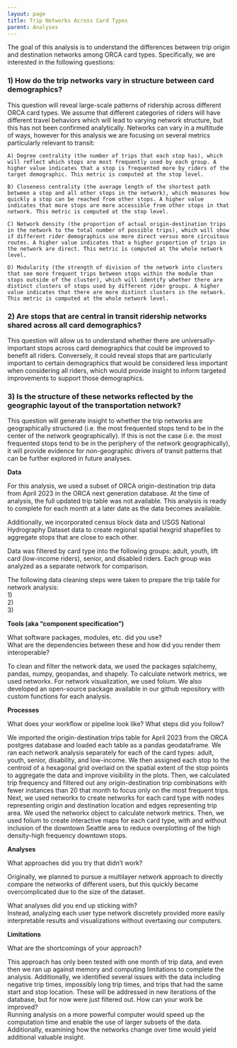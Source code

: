 ```yaml
---
layout: page
title: Trip Networks Across Card Types
parent: Analyses
---
```


The goal of this analysis is to understand the differences between trip origin and destination networks among ORCA card types. Specifically, we are interested in the following questions:  

### 1) How do the trip networks vary in structure between card demographics?  
This question will reveal large-scale patterns of ridership across different ORCA card types. We assume that different categories of riders will have different travel behaviors which will lead to varying network structure, but this has not been confirmed analytically. Networks can vary in a multitude of ways, however for this analysis we are focusing on several metrics particularly relevant to transit:  

    A) Degree centrality (the number of trips that each stop has), which will reflect which stops are most frequently used by each group. A higher value indicates that a stop is frequented more by riders of the target demographic. This metric is computed at the stop level.  

    B) Closeness centrality (the average length of the shortest path between a stop and all other stops in the network), which measures how quickly a stop can be reached from other stops. A higher value indicates that more stops are more accessible from other stops in that network. This metric is computed at the stop level.  

    C) Network density (the proportion of actual origin-destination trips in the network to the total number of possible trips), which will show if different rider demographics use more direct versus more circuitous routes. A higher value indicates that a higher proportion of trips in the network are direct. This metric is computed at the whole network level.  

    D) Modularity (the strength of division of the network into clusters that see more frequent trips between stops within the module than stops outside of the cluster), which will identify whether there are distinct clusters of stops used by different rider groups. A higher value indicates that there are more distinct clusters in the network. This metric is computed at the whole network level.  

### 2) Are stops that are central in transit ridership networks shared across all card demographics?  
This question will allow us to understand whether there are universally-important stops across card demographics that could be improved to benefit all riders. Conversely, it could reveal stops that are particularly important to certain demographics that would be considered less important when considering all riders, which would provide insight to inform targeted improvements to support those demographics. 

### 3) Is the structure of these networks reflected by the geographic layout of the transportation network?  
This question will generate insight to whether the trip networks are geographically structured (i.e. the most frequented stops tend to be in the center of the network geographically). If this is not the case (i.e. the most frequented stops tend to be in the periphery of the network geographically), it will provide evidence for non-geographic drivers of transit patterns that can be further explored in future analyses.



**Data**

For this analysis, we used a subset of ORCA origin-destination trip data from April 2023 in the ORCA next generation database. At the time of analysis, the full updated trip table was not available. This analysis is ready to complete for each month at a later date as the data becomes available.  
 
Additionally, we incorporated census block data and USGS National Hydrography Dataset data to create regional spatial hexgrid shapefiles to aggregate stops that are close to each other.  

Data was filtered by card type into the following groups: adult, youth, lift card (low-income riders), senior, and disabled riders. Each group was analyzed as a separate network for comparison. 

The following data cleaning steps were taken to prepare the trip table for network analysis:  
    1)  
    2)  
    3)  


 

**Tools (aka “component specification”)**

What software packages, modules, etc. did you use?  
What are the dependencies between these and how did you render them interoperable?  

To clean and filter the network data, we used the packages sqlalchemy, pandas, numpy, geopandas, and shapely. To calculate network metrics, we used networkx. For network visualization, we used folium. We also developed an open-source package available in our github repository with custom functions for each analysis.



**Processes**

What does your workflow or pipeline look like? 
What steps did you follow?  

We imported the origin-destination trips table for April 2023 from the ORCA postgres database and loaded each table as a pandas geodataframe. We ran each network analysis separately for each of the card types: adult, youth, senior, disability, and low-income. We then assigned each stop to the centroid of a hexagonal grid overlaid on the spatial extent of the stop points to aggregate the data and improve visibility in the plots. Then, we calculated trip frequency and filtered out any origin-destination trip combinations with fewer instances than 20 that month to focus only on the most frequent trips. Next, we used networkx to create networks for each card type with nodes representing origin and destination location and edges representing trip area. We used the networkx object to calculate network metrics. Then, we used folium to create interactive maps for each card type, with and without inclusion of the downtown Seattle area to reduce overplotting of the high density-high frequency downtown stops. 

**Analyses**

What approaches did you try that didn’t work?  

Originally, we planned to pursue a multilayer network approach to directly compare the networks of different users, but this quickly became overcomplicated due to the size of the dataset. 

What analyses did you end up sticking with?  
Instead, analyzing each user type network discretely provided more easily interpretable results and visualizations without overtaxing our computers.

**Limitations**

What are the shortcomings of your approach?  

This approach has only been tested with one month of trip data, and even then we ran up against memory and computing limitations to complete the analysis. Additionally, we identified several issues with the data including negative trip times, impossibly long trip times, and trips that had the same start and stop location. These will be addressed in new iterations of the database, but for now were just filtered out. 
How can your work be improved?  
Running analysis on a more powerful computer would speed up the computation time and enable the use of larger subsets of the data. Additionally, examining how the networks change over time would yield additional valuable insight. 

